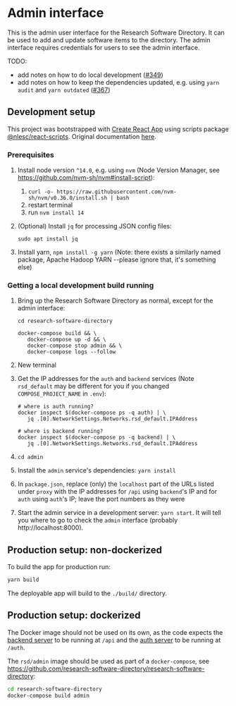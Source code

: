 # Admin interface

This is the admin user interface for the Research Software Directory. It can be used to add and update software items to
the directory. The admin interface requires credentials for users to see the admin interface.

TODO:

- add notes on how to do local development ([#349](https://github.com/research-software-directory/research-software-directory/issues/349))
- add notes on how to keep the dependencies updated, e.g. using `yarn audit` and `yarn outdated` ([#367](https://github.com/research-software-directory/research-software-directory/issues/367))

## Development setup

This project was bootstrapped with [Create React App](https://github.com/facebookincubator/create-react-app) using
scripts package [@nlesc/react-scripts](https://github.com/NLeSC/create-react-app). Original documentation
[here](https://github.com/NLeSC/create-react-app/blob/master/packages/react-scripts/template/README.md).

### Prerequisites

1.  Install node version `^14.0`, e.g. using `nvm` (Node Version Manager, see https://github.com/nvm-sh/nvm#install-script):
    1.  `curl -o- https://raw.githubusercontent.com/nvm-sh/nvm/v0.36.0/install.sh | bash`
    1.  restart terminal
    1.  run `nvm install 14`
1.  (Optional) Install `jq` for processing JSON config files:

    ```shell
    sudo apt install jq
    ```

1.  Install yarn, `npm install -g yarn` (Note: there exists a similarly named package, Apache Hadoop YARN --please ignore
    that, it's something else)

### Getting a local development build running

1.  Bring up the Research Software Directory as normal, except for the admin interface:

    ```shell
    cd research-software-directory

    docker-compose build && \
       docker-compose up -d && \
       docker-compose stop admin && \
       docker-compose logs --follow
    ```

1.  New terminal
1.  Get the IP addresses for the `auth` and `backend` services (Note `rsd_default` may be different for you if you
    changed `COMPOSE_PROJECT_NAME` in `.env`):

    ```shell
    # where is auth running?
    docker inspect $(docker-compose ps -q auth) | \
       jq .[0].NetworkSettings.Networks.rsd_default.IPAddress

    # where is backend running?
    docker inspect $(docker-compose ps -q backend) | \
       jq .[0].NetworkSettings.Networks.rsd_default.IPAddress
    ```

1.  `cd admin`
1.  Install the `admin` service's dependencies: `yarn install`
1.  In `package.json`, replace (only) the `localhost` part of the URLs listed under `proxy` with the IP addresses for
    `/api` using `backend`'s IP and for `auth` using `auth`'s IP; leave the port numbers as they were
1.  Start the admin service in a development server: `yarn start`. It will tell you where to go to check the `admin`
    interface (probably http://localhost:8000).

## Production setup: non-dockerized

To build the app for production run:

```bash
yarn build
```

The deployable app will build to the `./build/` directory.

## Production setup: dockerized

The Docker image should not be used on its own, as the code expects the [backend server](/backend) to be running at
`/api` and the [auth server](/auth-github) to be running at `/auth`.

The `rsd/admin` image should be used as part of a `docker-compose`, see
https://github.com/research-software-directory/research-software-directory:

```bash
cd research-software-directory
docker-compose build admin
```

